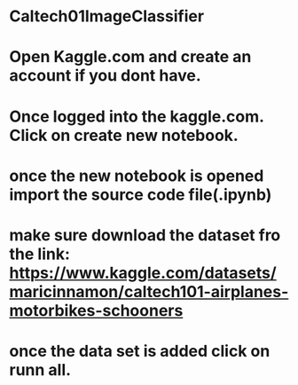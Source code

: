 # Caltech01ImageClassifier
# Open Kaggle.com and create an account if you dont have.
# Once logged into the kaggle.com. Click on create new notebook.
# once the new notebook is opened import the source code file(.ipynb)
# make sure download the dataset fro the  link: https://www.kaggle.com/datasets/maricinnamon/caltech101-airplanes-motorbikes-schooners 
# once the data set is added click on runn all.

